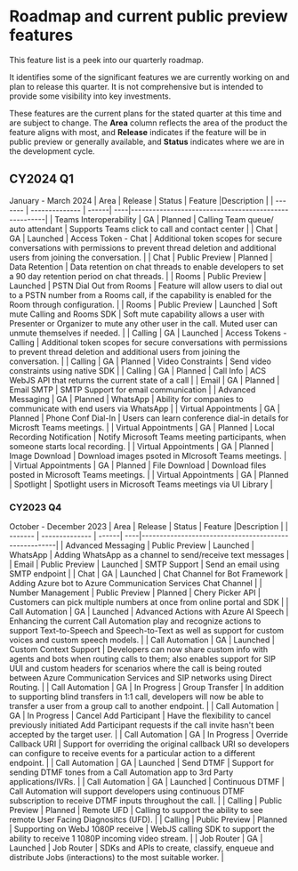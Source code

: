 # Roadmap and current public preview features

This feature list is a peek into our quarterly roadmap. <!--, and clones [our GitHub project](https://github.com/Azure/Communication/projects/1) --> 

It identifies some of the significant features we are currently working on and plan to release this quarter. <!--a rough timeframe for when you can expect to see them.--> It is not comprehensive but is intended to provide some visibility into key investments.

These features are the current plans for the stated quarter at this time and are subject to change. The **Area** column reflects the area of the product the feature aligns with most, and **Release**  indicates if the feature will be in public preview or generally available, and **Status** indicates where we are in the development cycle. <!-- Links are provided to Azure DevOps (ADO) tracking that is used internally by Microsoft.-->

## CY2024 Q1
January - March 2024
| Area    | Release        | Status  |  Feature |Description                                                |
| ------- | -------------- | ------| ----|------------------------------------------------------|
| Teams Interoperability | GA | Planned | Calling Team queue/ auto attendant | Supports Teams click to call and contact center |
| Chat | GA | Launched | Access Token - Chat | Additional token scopes for secure conversations with permissions to prevent thread deletion and additional users from joining the conversation. |
| Chat | Public Preview | Planned | Data Retention | Data retention on chat threads to enable developers to set a 90 day retention period on chat threads. |
| Rooms | Public Preview | Launched | PSTN Dial Out from Rooms | Feature will allow users to dial out to a PSTN number from a Rooms call, if the capability is enabled for the Room through configuration. |
| Rooms | Public Preview | Launched | Soft mute Calling and Rooms SDK | Soft mute capability allows a user with Presenter or Organizer to mute any other user in the call. Muted user can unmute themselves if needed. |
| Calling | GA | Launched | Access Tokens - Calling | Additional token scopes for secure conversations with permissions to prevent thread deletion and additional users from joining the conversation. |
| Calling | GA | Planned | Video Constraints | Send video constraints using native SDK |
| Calling | GA | Planned | Call Info | ACS WebJS API that returns the current state of a call |
| Email | GA | Planned | Email SMTP | SMTP Support for email communication |
| Advanced Messaging | GA | Planned | WhatsApp | Ability for companies to communicate with end users via WhatsApp |
| Virtual Appointments | GA | Planned | Phone Conf Dial-In | Users can learn conference dial-in details for Microsft Teams meetings. |
| Virtual Appointments | GA | Planned | Local Recording Notification | Notify Microsoft Teams meeting participants, when someone starts local recording. |
| Virtual Appointments | GA | Planned | Image Download | Download images psoted in MIcrosoft Teams meetings. |
| Virtual Appointments | GA | Planned | File Download | Download files posted in Microsoft Teams meetings. |
| Virtual Appointments | GA | Planned | Spotlight | Spotlight users in Microsoft Teams meetings via UI Library |



### CY2023 Q4
October - December 2023
| Area    | Release        | Status  |  Feature |Description                                                |
| ------- | -------------- | ------| ----|------------------------------------------------------|
| Advanced Messaging | Public Preview | Launched | WhatsApp | Adding WhatsApp as a channel to send/receive text messages |
| Email | Public Preview | Launched | SMTP Support | Send an email using SMTP endpoint |
| Chat | GA | Launched | Chat Channel for Bot Framework | Adding Azure bot to Azure Communication Services Chat Channel |
| Number Management | Public Preview | Planned | Chery Picker API | Customers can pick multiple numbers at once from online portal and SDK |
| Call Automation | GA | Launched | Advanced Actions with Azure AI Speech | Enhancing the current Call Automation play and recognize actions to support Text-to-Speech and Speech-to-Text as well as support for custom voices and custom speech models. |
| Call Automation | GA | Launched | Custom Context Support | Developers can now share custom info with agents and bots when routing calls to them; also enables support for SIP UUI and custom headers for scenarios where the call is being routed between Azure Communication Services and SIP networks using Direct Routing.  |
| Call Automation | GA | In Progress | Group Transfer | In addition to supporting blind transfers in 1:1 call, developers will now be able to transfer a user from a group call to another endpoint. |
| Call Automation | GA | In Progress | Cancel Add Participant | Have the flexibility to cancel previously initiated Add Participant requests if the call invite hasn't been accepted by the target user. |
| Call Automation | GA | In Progress | Override Callback URI | Support for overriding the original callback URI so developers can configure to receive events for a particular action to a different endpoint.  |
| Call Automation | GA | Launched | Send DTMF | Support for sending DTMF tones from a Call Automation app to 3rd Party applications/IVRs. |
| Call Automation | GA | Launched | Continuous DTMF | Call Automation will support developers using continuous DTMF subscription to receive DTMF inputs throughout the call. |
| Calling | Public Preview | Planned | Remote UFD | Calling to support the ability to see remote User Facing Diagnositcs (UFD). |
| Calling | Public Preview | Planned | Supporting on WebJ 1080P receive | WebJS calling SDK to support the ability to receive 1 1080P incoming video stream. |
| Job Router | GA | Launched | Job Router | SDKs and APIs to create, classify, enqueue and distribute Jobs (interactions) to the most suitable worker. |



